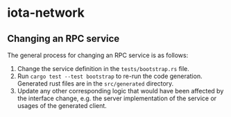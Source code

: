 # iota-network

## Changing an RPC service

The general process for changing an RPC service is as follows:

1. Change the service definition in the `tests/bootstrap.rs` file.
2. Run `cargo test --test bootstrap` to re-run the code generation.
   Generated rust files are in the `src/generated` directory.
3. Update any other corresponding logic that would have been affected by
   the interface change, e.g. the server implementation of the service or
   usages of the generated client.
